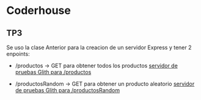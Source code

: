 # Coderhouse

## TP3


Se uso la clase Anterior para la creacion de un servidor Express y tener 2 enpoints:
* /productos -> GET para obtener todos los productos
[servidor de pruebas Glith para /productos](https://confirmed-quickest-frog.glitch.me/productos)

* /productosRandom -> GET para obtener un producto aleatorio
[servidor de pruebas Glith para /productosRandom](https://confirmed-quickest-frog.glitch.me/productosRandom)
